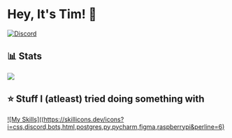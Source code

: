 # Hey, It's Tim! 👋
[![Discord](https://img.shields.io/discord/1259441226751541308?style=for-the-badge&logo=discord&logoColor=white&label=Discord&color=blue)](https://discord.gg/6FwHFBfASq)

## 📊 Stats


![](https://github-readme-stats.vercel.app/api?username=qrtim&show_icons=true&theme=dracula)


## ⭐ Stuff I (atleast) tried doing something with


[![My Skills]((https://skillicons.dev/icons?i=css,discord,bots,html,postgres,py,pycharm,figma,raspberrypi&perline=6)](https://skillicons.dev)
